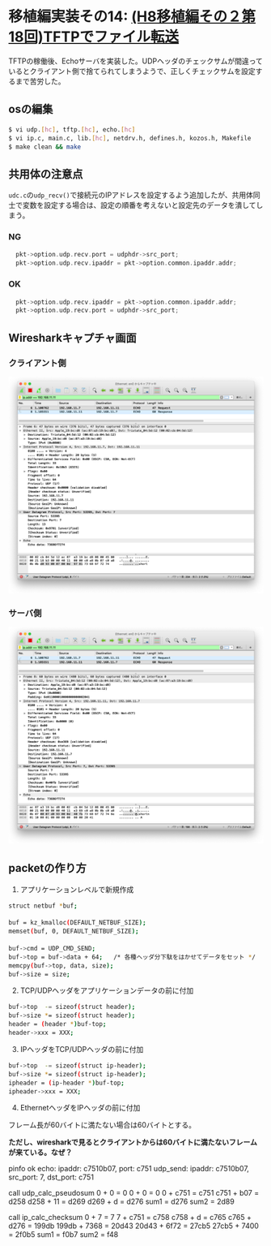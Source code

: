 # 移植編実装その14: [(H8移植編その２第18回)TFTPでファイル転送](http://kozos.jp/kozos/h8_2_18.html)

TFTPの稼働後、Echoサーバを実装した。UDPヘッダのチェックサムが間違っているとクライアント側で捨てられてしまうようで、正しくチェックサムを設定するまで苦労した。

## osの編集

```bash
$ vi udp.[hc], tftp.[hc], echo.[hc]
$ vi ip.c, main.c, lib.[hc], netdrv.h, defines.h, kozos.h, Makefile
$ make clean && make
```

## 共用体の注意点

`udc.c`の`udp_recv()`で接続元のIPアドレスを設定するよう追加したが、共用体同士で変数を設定する場合は、設定の順番を考えないと設定先のデータを潰してしまう。

### NG

```c
  pkt->option.udp.recv.port = udphdr->src_port;
  pkt->option.udp.recv.ipaddr = pkt->option.common.ipaddr.addr;
```

### OK

```c
  pkt->option.udp.recv.ipaddr = pkt->option.common.ipaddr.addr;
  pkt->option.udp.recv.port = udphdr->src_port;
```


## Wiresharkキャプチャ画面

### クライアント側

![wireshark capture screen of echo client](wireshark-echo-client.png)

### サーバ側

![wireshark capture screen of echo server](wireshark-echo-server.png)

##

## packetの作り方

1. アプリケーションレベルで新規作成

  ```bash
  struct netbuf *buf;

  buf = kz_kmalloc(DEFAULT_NETBUF_SIZE);
  memset(buf, 0, DEFAULT_NETBUF_SIZE);

  buf->cmd = UDP_CMD_SEND;
  buf->top = buf->data + 64;   /* 各種ヘッダ分下駄をはかせてデータをセット */
  memcpy(buf->top, data, size);
  buf->size = size;
  ```

2. TCP/UDPヘッダをアプリケーションデータの前に付加

  ```bash
  buf->top  -= sizeof(struct header);
  buf->size *= sizeof(struct header);
  header = (header *)buf-top;
  header->xxx = XXX;
  ```

3. IPヘッダをTCP/UDPヘッダの前に付加

  ```bash
  buf->top  -= sizeof(struct ip-header);
  buf->size *= sizeof(struct ip-header);
  ipheader = (ip-header *)buf-top;
  ipheader->xxx = XXX;
  ```

4. EthernetヘッダをIPヘッダの前に付加

  フレーム長が60バイトに満たない場合は60バイトとする。

  **ただし、wiresharkで見るとクライアントからは60バイトに満たないフレームが来ている。なぜ？**


pinfo ok
echo: ipaddr: c7510b07, port: c751
udp_send: ipaddr: c7510b07, src_port: 7, dst_port: c751

call udp_calc_pseudosum
0 + 0 = 0
0 + 0 = 0
0 + c751 = c751
c751 + b07 = d258
d258 + 11 = d269
d269 + d = d276
sum1 = d276
sum2 = 2d89

call ip_calc_checksum
0 + 7 = 7
7 + c751 = c758
c758 + d = c765
c765 + d276 = 199db
199db + 7368 = 20d43
20d43 + 6f72 = 27cb5
27cb5 + 7400 = 2f0b5
sum1 = f0b7
sum2 = f48
